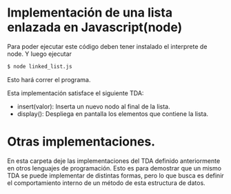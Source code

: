 # Implementación de una lista enlazada en Javascript(node)

Para poder ejecutar este código deben tener instalado el interprete de node.
Y luego ejecutar

```sh
$ node linked_list.js
```

Esto hará correr el programa.

Esta implementación satisface el siguiente TDA:

- insert(valor): Inserta un nuevo nodo al final de la lista.
- display(): Despliega en pantalla los elementos que contiene la lista.

# Otras implementaciones.

En esta carpeta deje las implementaciones del TDA definido anteriormente en otros lenguajes de programación. Esto es para demostrar que un mismo TDA se puede implementar de distintas formas, pero lo que busca es definir el comportamiento interno de un método de esta estructura de datos.
